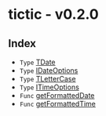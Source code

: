 # tictic - v0.2.0

## Index

- `Type` [TDate](type-alias.TDate.md)
- `Type` [IDateOptions](type-alias.IDateOptions.md)
- `Type` [TLetterCase](type-alias.TLetterCase.md)
- `Type` [ITimeOptions](type-alias.ITimeOptions.md)
- `Func` [getFormattedDate](function.getFormattedDate.md)
- `Func` [getFormattedTime](function.getFormattedTime.md)
